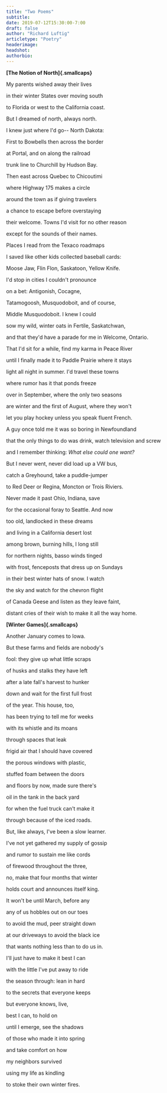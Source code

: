 ```yaml
---
title: "Two Poems"
subtitle:
date: 2019-07-12T15:30:00-7:00
draft: false
author: "Richard Luftig"
articletype: "Poetry"
headerimage:
headshot:
authorbio:
---
```


**[The Notion of North]{.smallcaps}**

My parents wished away their lives

in their winter States over moving south

to Florida or west to the California coast.

But I dreamed of north, always north.

I knew just where I'd go\-- North Dakota:

First to Bowbells then across the border

at Portal, and on along the railroad

trunk line to Churchill by Hudson Bay.

Then east across Quebec to Chicoutimi

where Highway 175 makes a circle

around the town as if giving travelers

a chance to escape before overstaying

their welcome. Towns I'd visit for no other reason

except for the sounds of their names.

Places I read from the Texaco roadmaps

I saved like other kids collected baseball cards:

Moose Jaw, Flin Flon, Saskatoon, Yellow Knife.

I'd stop in cities I couldn't pronounce

on a bet: Antigonish, Cocagne,

Tatamogoosh, Musquodoboit, and of course,

Middle Musquodoboit. I knew I could

sow my wild, winter oats in Fertile, Saskatchwan,

and that they'd have a parade for me in Welcome, Ontario.

That I'd sit for a while, find my karma in Peace River

until I finally made it to Paddle Prairie where it stays

light all night in summer. I'd travel these towns

where rumor has it that ponds freeze

over in September, where the only two seasons

are winter and the first of August, where they won't

let you play hockey unless you speak fluent French.

A guy once told me it was so boring in Newfoundland

that the only things to do was drink, watch television and screw

and I remember thinking: *What else could one want?*

But I never went, never did load up a VW bus,

catch a Greyhound, take a puddle-jumper

to Red Deer or Regina, Moncton or Trois Riviers.

Never made it past Ohio, Indiana, save

for the occasional foray to Seattle. And now

too old, landlocked in these dreams

and living in a California desert lost

among brown, burning hills, I long still

for northern nights, basso winds tinged

with frost, fenceposts that dress up on Sundays

in their best winter hats of snow. I watch

the sky and watch for the chevron flight

of Canada Geese and listen as they leave faint,

distant cries of their wish to make it all the way home.

**[Winter Games]{.smallcaps}**

Another January comes to Iowa.

But these farms and fields are nobody's

fool: they give up what little scraps

of husks and stalks they have left

after a late fall's harvest to hunker

down and wait for the first full frost

of the year. This house, too,

has been trying to tell me for weeks

with its whistle and its moans

through spaces that leak

frigid air that I should have covered

the porous windows with plastic,

stuffed foam between the doors

and floors by now, made sure there's

oil in the tank in the back yard

for when the fuel truck can't make it

through because of the iced roads.

But, like always, I've been a slow learner.

I've not yet gathered my supply of gossip

and rumor to sustain me like cords

of firewood throughout the three,

no, make that four months that winter

holds court and announces itself king.

It won't be until March, before any

any of us hobbles out on our toes

to avoid the mud, peer straight down

at our driveways to avoid the black ice

that wants nothing less than to do us in.

I'll just have to make it best I can

with the little I've put away to ride

the season through: lean in hard

to the secrets that everyone keeps

but everyone knows, live,

best I can, to hold on

until I emerge, see the shadows

of those who made it into spring

and take comfort on how

my neighbors survived

using my life as kindling

to stoke their own winter fires.
